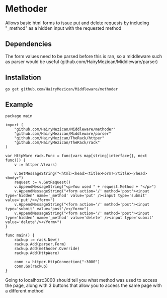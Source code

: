 #	Methoder
Allows basic html forms to issue put and delete requests by including "_method" as a hidden input with the requested method

##  Dependencies
The form values need to be parsed before this is ran, so a middleware such as parser would be useful (github.com/HairyMezican/Middleware/parser)

## 	Installation
`go get github.com/HairyMezican/Middleware/methoder`

## 	Example

    package main

	import (
		"github.com/HairyMezican/Middleware/methoder"
		"github.com/HairyMezican/Middleware/parser"
		"github.com/HairyMezican/TheRack/httper"
		"github.com/HairyMezican/TheRack/rack"
	)

	var HttpWare rack.Func = func(vars map[string]interface{}, next func()) {
		v := httper.V(vars)

		v.SetMessageString("<html><head><title>Form!</title></head><body>")
		request := v.GetRequest()
		v.AppendMessageString("<p>You used " + request.Method + "</p>")
		v.AppendMessageString("<form action='/' method='post'><input type='hidden' name='_method' value='put' /><input type='submit' value='put'/></form>")
		v.AppendMessageString("<form action='/' method='post'><input type='submit' value='post'/></form>")
		v.AppendMessageString("<form action='/' method='post'><input type='hidden' name='_method' value='delete' /><input type='submit' value='delete'/></form>")
	}

	func main() {
		rackup := rack.New()
		rackup.Add(parser.Form)
		rackup.Add(methoder.Override)
		rackup.Add(HttpWare)

		conn := httper.HttpConnection(":3000")
		conn.Go(rackup)
	}
	
	
Going to localhost:3000 should tell you what method was used to access the page, along with 3 buttons that allow you to access the same page with a different method